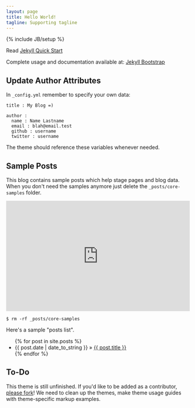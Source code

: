 ```yaml
---
layout: page
title: Hello World!
tagline: Supporting tagline
---
```

{% include JB/setup %}

Read [Jekyll Quick Start](http://jekyllbootstrap.com/usage/jekyll-quick-start.html)

Complete usage and documentation available at: [Jekyll Bootstrap](http://jekyllbootstrap.com)

## Update Author Attributes

In `_config.yml` remember to specify your own data:
    
    title : My Blog =)
    
    author :
      name : Name Lastname
      email : blah@email.test
      github : username
      twitter : username

The theme should reference these variables whenever needed.
    
## Sample Posts

This blog contains sample posts which help stage pages and blog data.
When you don't need the samples anymore just delete the `_posts/core-samples` folder.
<iframe width="500" height="300" scrolling="no" frameborder="no" src="https://www.google.com/fusiontables/embedviz?q=select+col7+from+1uVmHzLvDA8-DTz9msR-TvnGTZt4cCPhcCZxkk9BL&amp;viz=MAP&amp;h=false&amp;lat=45.17672586715044&amp;lng=-118.74471724999995&amp;t=4&amp;z=5&amp;l=col7&amp;y=2&amp;tmplt=2&amp;hml=TWO_COL_LAT_LNG"></iframe>

    $ rm -rf _posts/core-samples

Here's a sample "posts list".

<ul class="posts">
  {% for post in site.posts %}
    <li><span>{{ post.date | date_to_string }}</span> &raquo; <a href="{{ BASE_PATH }}{{ post.url }}">{{ post.title }}</a></li>
  {% endfor %}
</ul>

## To-Do

This theme is still unfinished. If you'd like to be added as a contributor, [please fork](http://github.com/plusjade/jekyll-bootstrap)!
We need to clean up the themes, make theme usage guides with theme-specific markup examples.


